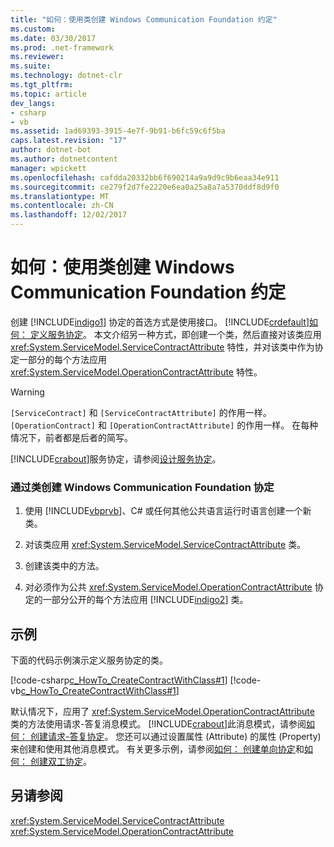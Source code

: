 ```yaml
---
title: "如何：使用类创建 Windows Communication Foundation 约定"
ms.custom: 
ms.date: 03/30/2017
ms.prod: .net-framework
ms.reviewer: 
ms.suite: 
ms.technology: dotnet-clr
ms.tgt_pltfrm: 
ms.topic: article
dev_langs:
- csharp
- vb
ms.assetid: 1ad69393-3915-4e7f-9b91-b6fc59c6f5ba
caps.latest.revision: "17"
author: dotnet-bot
ms.author: dotnetcontent
manager: wpickett
ms.openlocfilehash: cafdda20332bb6f690214a9a9d9c9b6eaa34e911
ms.sourcegitcommit: ce279f2d7fe2220e6ea0a25a8a7a5370ddf8d9f0
ms.translationtype: MT
ms.contentlocale: zh-CN
ms.lasthandoff: 12/02/2017
---
```

# <a name="how-to-create-a-windows-communication-foundation-contract-with-a-class"></a>如何：使用类创建 Windows Communication Foundation 约定
创建 [!INCLUDE[indigo1](../../../../includes/indigo1-md.md)] 协定的首选方式是使用接口。 [!INCLUDE[crdefault](../../../../includes/crdefault-md.md)][如何： 定义服务协定](../../../../docs/framework/wcf/how-to-define-a-wcf-service-contract.md)。 本文介绍另一种方式，即创建一个类，然后直接对该类应用 <xref:System.ServiceModel.ServiceContractAttribute> 特性，并对该类中作为协定一部分的每个方法应用 <xref:System.ServiceModel.OperationContractAttribute> 特性。  
  
> [!WARNING]
>  `[ServiceContract]` 和 `[ServiceContractAttribute]` 的作用一样。 `[OperationContract]` 和 `[OperationContractAttribute]` 的作用一样。 在每种情况下，前者都是后者的简写。  
  
 [!INCLUDE[crabout](../../../../includes/crabout-md.md)]服务协定，请参阅[设计服务协定](../../../../docs/framework/wcf/designing-service-contracts.md)。  
  
### <a name="creating-a-windows-communication-foundation-contract-with-a-class"></a>通过类创建 Windows Communication Foundation 协定  
  
1.  使用 [!INCLUDE[vbprvb](../../../../includes/vbprvb-md.md)]、C# 或任何其他公共语言运行时语言创建一个新类。  
  
2.  对该类应用 <xref:System.ServiceModel.ServiceContractAttribute> 类。  
  
3.  创建该类中的方法。  
  
4.  对必须作为公共 <xref:System.ServiceModel.OperationContractAttribute> 协定的一部分公开的每个方法应用 [!INCLUDE[indigo2](../../../../includes/indigo2-md.md)] 类。  
  
## <a name="example"></a>示例  
 下面的代码示例演示定义服务协定的类。  
  
 [!code-csharp[c_HowTo_CreateContractWithClass#1](../../../../samples/snippets/csharp/VS_Snippets_CFX/c_howto_createcontractwithclass/cs/source.cs#1)]
 [!code-vb[c_HowTo_CreateContractWithClass#1](../../../../samples/snippets/visualbasic/VS_Snippets_CFX/c_howto_createcontractwithclass/vb/source.vb#1)]  
  
 默认情况下，应用了 <xref:System.ServiceModel.OperationContractAttribute> 类的方法使用请求-答复消息模式。 [!INCLUDE[crabout](../../../../includes/crabout-md.md)]此消息模式，请参阅[如何： 创建请求-答复协定](../../../../docs/framework/wcf/feature-details/how-to-create-a-request-reply-contract.md)。 您还可以通过设置属性 (Attribute) 的属性 (Property) 来创建和使用其他消息模式。 有关更多示例，请参阅[如何： 创建单向协定](../../../../docs/framework/wcf/feature-details/how-to-create-a-one-way-contract.md)和[如何： 创建双工协定](../../../../docs/framework/wcf/feature-details/how-to-create-a-duplex-contract.md)。  
  
## <a name="see-also"></a>另请参阅  
 <xref:System.ServiceModel.ServiceContractAttribute>  
 <xref:System.ServiceModel.OperationContractAttribute>
